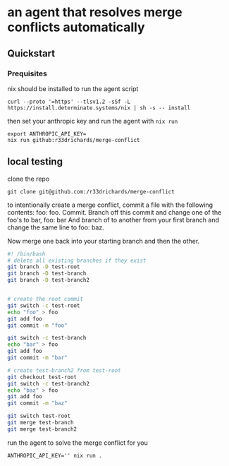 # an agent that resolves merge conflicts automatically

## Quickstart 
### Prequisites 

nix should be installed to run the agent script

```
curl --proto '=https' --tlsv1.2 -sSf -L https://install.determinate.systems/nix | sh -s -- install
```

then set your anthropic key and run the agent with `nix run`


```
export ANTHROPIC_API_KEY=
nix run github:r33drichards/merge-conflict
```

## local testing


clone the repo

```
git clone git@github.com:/r33drichards/merge-conflict
```

to intentionally create a merge conflict, commit a file with the following contents: foo: foo. Commit. Branch off this commit and change one of the foo's to bar, foo: bar And branch of to another from your first branch and change the same line to foo: baz.

Now merge one back into your starting branch and then the other.



```sh
#! /bin/bash
# delete all existing branches if they exist 
git branch -D test-root
git branch -D test-branch
git branch -D test-branch2


# create the root commit
git switch -c test-root
echo "foo" > foo
git add foo
git commit -m "foo"

git switch -c test-branch
echo "bar" > foo
git add foo
git commit -m "bar"

# create test-branch2 from test-root
git checkout test-root
git switch -c test-branch2
echo "baz" > foo
git add foo
git commit -m "baz"

git switch test-root
git merge test-branch
git merge test-branch2
```

run the agent to solve the merge conflict for you
```
ANTHROPIC_API_KEY='' nix run .
```
